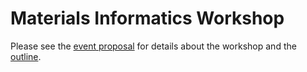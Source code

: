 # Materials Informatics Workshop

Please see the [event proposal](event-proposal.md) for details about
the workshop and the [outline](OUTLINE.md).


